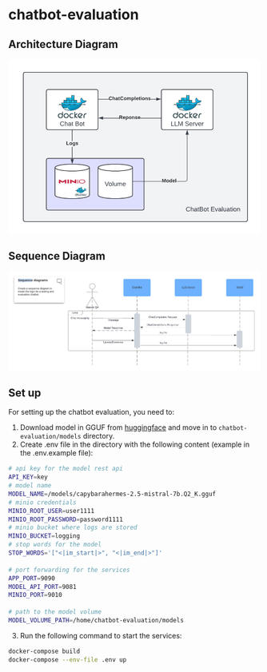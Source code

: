 # chatbot-evaluation

## Architecture Diagram
![Architecture Diagram](images/architecture_diagram.png)

## Sequence Diagram
![Sequence Diagram](images/sequence_diagram.png)

## Set up
For setting up the chatbot evaluation, you need to:
1. Download model in GGUF from [huggingface](https://huggingface.co/TheBloke/CapybaraHermes-2.5-Mistral-7B-GGUF/tree/main) and move in to `chatbot-evaluation/models` directory.
2. Create .env file in the directory with the following content (example in the .env.example file):


```bash
# api key for the model rest api
API_KEY=key
# model name
MODEL_NAME=/models/capybarahermes-2.5-mistral-7b.Q2_K.gguf
# minio credentials
MINIO_ROOT_USER=user1111
MINIO_ROOT_PASSWORD=password1111
# minio bucket where logs are stored
MINIO_BUCKET=logging
# stop words for the model
STOP_WORDS='["<|im_start|>", "<|im_end|>"]'

# port forwarding for the services
APP_PORT=9090
MODEL_API_PORT=9081
MINIO_PORT=9010

# path to the model volume 
MODEL_VOLUME_PATH=/home/chatbot-evaluation/models
```

3. Run the following command to start the services:
```bash
docker-compose build
docker-compose --env-file .env up
```

